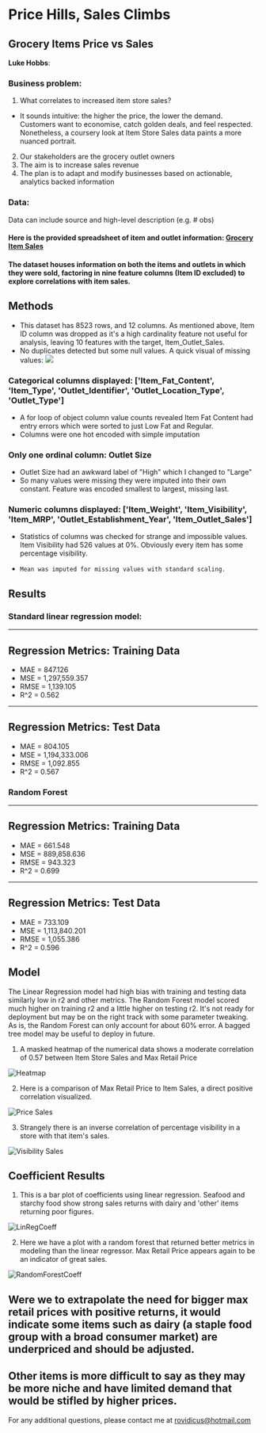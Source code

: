 # Price Hills, Sales Climbs
## Grocery Items Price vs Sales

**Luke Hobbs**: 

### Business problem:
1. What correlates to increased item store sales?
- It sounds intuitive: the higher the price, the lower the demand. Customers want to economise, catch golden deals, and feel respected. 
Nonetheless, a coursery look at Item Store Sales data paints a more nuanced portrait. 
2. Our stakeholders are the grocery outlet owners
3. The aim is to increase sales revenue
4. The plan is to adapt and modify businesses based on actionable, analytics backed information

### Data:
Data can include source and high-level description (e.g. # obs)
#### Here is the provided spreadsheet of item and outlet information: [Grocery Item Sales](https://drive.google.com/file/d/1syH81TVrbBsdymLT_jl2JIf6IjPXtSQw/view)
#### The dataset houses information on both the items and outlets in which they were sold, factoring in nine feature columns (Item ID excluded) to explore correlations with item sales.

## Methods
- This dataset has 8523 rows, and 12 columns. As mentioned above, Item ID column was dropped as it's a high cardinality feature not useful for analysis, leaving 10 features with the target, Item_Outlet_Sales.
- No duplicates detected but some null values. A quick visual of missing values:
  ![](https://github.com/Rovidicus/Prediction-of-Product-Sales/assets/141533406/c675b525-7e35-4d41-913a-a7a038badbf6)
### Categorical columns displayed: ['Item_Fat_Content', 'Item_Type', 'Outlet_Identifier', 'Outlet_Location_Type', 'Outlet_Type']
-   A for loop of object column value counts revealed Item Fat Content had entry errors which were sorted to just Low Fat and Regular.
-   Columns were one hot encoded with simple imputation
### Only one ordinal column: Outlet Size
-   Outlet Size had an awkward label of "High" which I changed to "Large"
-   So many values were missing they were imputed into their own constant. Feature was encoded smallest to largest, missing last.
### Numeric columns displayed: ['Item_Weight', 'Item_Visibility', 'Item_MRP', 'Outlet_Establishment_Year', 'Item_Outlet_Sales']
-   Statistics of columns was checked for strange and impossible values. Item Visibility had 526 values at 0%. Obviously every item has some percentage visibility.
-     Mean was imputed for missing values with standard scaling.
## Results

### Standard linear regression model: 
------------------------------------------------------------
Regression Metrics: Training Data
------------------------------------------------------------
- MAE = 847.126
- MSE = 1,297,559.357
- RMSE = 1,139.105
- R^2 = 0.562

------------------------------------------------------------
Regression Metrics: Test Data
------------------------------------------------------------
- MAE = 804.105
- MSE = 1,194,333.006
- RMSE = 1,092.855
- R^2 = 0.567

### Random Forest

------------------------------------------------------------
Regression Metrics: Training Data
------------------------------------------------------------
- MAE = 661.548
- MSE = 889,858.636
- RMSE = 943.323
- R^2 = 0.699

------------------------------------------------------------
Regression Metrics: Test Data
------------------------------------------------------------
- MAE = 733.109
- MSE = 1,113,840.201
- RMSE = 1,055.386
- R^2 = 0.596

## Model

The Linear Regression model had high bias with training and testing data similarly low in r2 and other metrics.
The Random Forest model scored much higher on training r2 and a little higher on testing r2. It's not ready for deployment but may be on the right track with some parameter tweaking.
As is, the Random Forest can only account for about 60% error. A bagged tree model may be useful to deploy in future.

1. A masked heatmap of the numerical data shows a moderate correlation of 0.57 between Item Store Sales and Max Retail Price

![Heatmap](https://github.com/Rovidicus/Prediction-of-Product-Sales/assets/141533406/ac43df22-4407-43b5-9c0b-da13e8405c16)

2. Here is a comparison of Max Retail Price to Item Sales, a direct positive correlation visualized.

![Price Sales](https://github.com/Rovidicus/Prediction-of-Product-Sales/assets/141533406/c06ed4c2-bc5d-4186-85d8-6782b7120132)

3. Strangely there is an inverse correlation of percentage visibility in a store with that item's sales.

![Visibility Sales](https://github.com/Rovidicus/Prediction-of-Product-Sales/assets/141533406/6b86fd04-dcfd-43a9-8bd6-48ab28b5c00a)

## Coefficient Results

1. This is a bar plot of coefficients using linear regression. Seafood and starchy food show strong sales returns with dairy and 'other' items returning poor figures.

![LinRegCoeff](https://github.com/Rovidicus/Prediction-of-Product-Sales/assets/141533406/c67c6c54-5982-4336-8ec0-5c434a2d97d4)

2. Here we have a plot with a random forest that returned better metrics in modeling than the linear regressor. Max Retail Price appears again to be an indicator of great sales.

![RandomForestCoeff](https://github.com/Rovidicus/Prediction-of-Product-Sales/assets/141533406/ca4ca146-63b2-4079-b47b-ec2797deef44)

## Were we to extrapolate the need for bigger max retail prices with positive returns, it would indicate some items such as dairy (a staple food group with a broad consumer market) are underpriced and should be adjusted.
## Other items is more difficult to say as they may be more niche and have limited demand that would be stifled by higher prices.

For any additional questions, please contact me at rovidicus@hotmail.com
